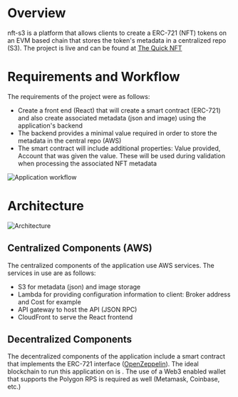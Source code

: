 # Overview

nft-s3 is a platform that allows clients to create a ERC-721 (NFT) tokens on an EVM based chain that stores the token's metadata in a centralized repo (S3).  The project is live and can be found at <a href="https://thequicknft.com" target="_blank">The Quick NFT</a>

# Requirements and Workflow

The requirements of the project were as follows:

- Create a front end (React) that will create a smart contract (ERC-721) and also create associated metadata (json and image) using the application's backend
- The backend provides a minimal value required in order to store the metadata in the central repo (AWS)
- The smart contract will include additional properties: Value provided, Account that was given the value.  These will be used during validation when processing the associated NFT metadata

<img src="https://mk-nft-token-document.s3.amazonaws.com/nft-s3-process-chart.jpg" alt="Application workflow"></img>

# Architecture

<img src="https://mk-nft-token-document.s3.amazonaws.com/nfts3-architecture.jpg" alt="Architecture"></img>

## Centralized Components (AWS)

The centralized components of the application use AWS services.  The services in use are as follows:
- S3 for metadata (json) and image storage
- Lambda for providing configuration information to client: Broker address and Cost for example
- API gateway to host the API (JSON RPC)
- CloudFront to serve the React frontend

## Decentralized Components

The decentralized components of the application include a smart contract that implements the ERC-721 interface (<a href="https://github.com/OpenZeppelin/openzeppelin-contracts" target="_blank">OpenZeppelin</a>).  The ideal blockchain to run this application on is <a href="https://polygon.technology/" target="_blank"></a>.  The use of a Web3 enabled wallet that supports the Polygon RPS is required as well (Metamask, Coinbase, etc.)


